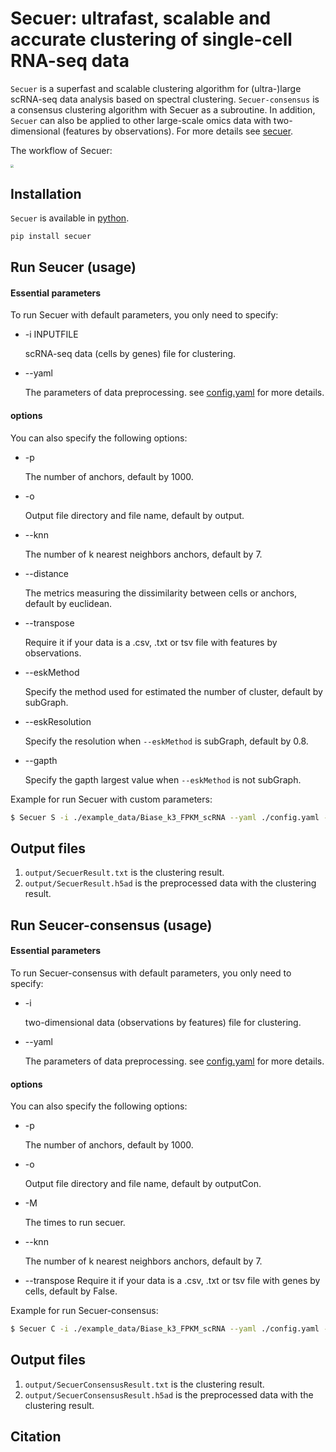 # Secuer: ultrafast, scalable and accurate clustering of single-cell RNA-seq data

`Secuer` is a superfast and scalable clustering algorithm for (ultra-)large scRNA-seq data analysis based on spectral clustering.  `Secuer-consensus` is a consensus clustering algorithm with Secuer as a subroutine. In addition, `Secuer` can also be applied to other large-scale omics data with two-dimensional (features by observations). For more details see [secuer](https://arxiv.org/abs/2205.12432v2).  

The workflow of Secuer:

<img src="https://github.com/nanawei11/Secuer/raw/main/Figures/Figure1.png" style="zoom: 33%;" />

## Installation

`Secuer` is available in [python](https://www.python.org). 

```python
pip install secuer
```

## Run Seucer (usage)

#### Essential parameters

To run Secuer with default parameters, you only need to specify:

- -i INPUTFILE 

  scRNA-seq data (cells by genes) file for clustering. 

* --yaml 

  The parameters of data preprocessing. see [config.yaml](https://github.com/nanawei11/Secuer/blob/main/config.yaml) for more details.

#### options
You can also specify the following options:

- -p         

  The number of anchors, default by 1000.

- -o 

  Output file directory and file name, default by output.

- --knn 

  The number of k nearest neighbors anchors, default by 7.

- --distance

  The metrics measuring the dissimilarity between cells or anchors, default by euclidean.
  
- --transpose
  
  Require it if your data is a .csv, .txt or tsv file with features by observations.
  
- --eskMethod

  Specify the method used for estimated the number of cluster, default by subGraph.

* --eskResolution

  Specify the resolution when `--eskMethod`  is subGraph, default by 0.8.

* --gapth

  Specify the gapth largest value when `--eskMethod`  is not subGraph.


Example for run Secuer with custom parameters:

```sh
$ Secuer S -i ./example_data/Biase_k3_FPKM_scRNA --yaml ./config.yaml -o ./Biase_result -p 1000 --knn 5 --transpose
```

## Output files

1. `output/SecuerResult.txt` is the clustering result. 
2. `output/SecuerResult.h5ad` is the preprocessed data with the clustering result.

## Run Seucer-consensus (usage)

#### Essential parameters

To run Secuer-consensus with default parameters, you only need to specify:

- -i 

  two-dimensional data (observations by features) file for clustering. 

* --yaml 

  The parameters of data preprocessing. see [config.yaml](https://github.com/nanawei11/Secuer/blob/main/config.yaml) for more details.

#### options
You can also specify the following options:

- -p         

  The number of anchors, default by 1000.

- -o 

  Output file directory and file name, default by outputCon.

* -M 

	The times to run secuer.

* --knn 

	The number of k nearest neighbors anchors, default by 7.

- --transpose
  Require it if your data is a .csv, .txt or tsv file with genes by cells, default by False.

Example for run Secuer-consensus:
```sh
$ Secuer C -i ./example_data/Biase_k3_FPKM_scRNA --yaml ./config.yaml -o ./Biase_conresult  -p 900 --knn 5 -M 7 --transpose
```



## Output files

1. `output/SecuerConsensusResult.txt` is the clustering result. 
2. `output/SecuerConsensusResult.h5ad` is the preprocessed data with the clustering result.

## Citation
